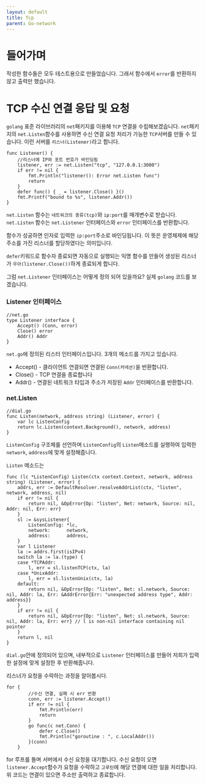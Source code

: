 ```yaml
---
layout: default
title: Tcp
parent: Go-network
---
```


# 들어가며
작성한 함수들은 모두 테스트용으로 만들었습니다. 그래서 함수에서 `error`를 반환하지 않고 출력만 했습니다.

# TCP 수신 연결 응답 및 요청
`golang` 표준 라이브러리의 `net`패키지를 이용해 `TCP` 연결을 수립해보겠습니다. `net`패키지의 `net.Listen`함수를 사용하면 수신 연결 요청 처리가 가능한 `TCP`서버를 만들 수 있습니다. 이런 서버를 `리스너(Listener)`라고 합니다. 

```golang
func Listener() {
	//리스너에 IP와 포트 번호가 바인딩됨
	listener, err := net.Listen("tcp", "127.0.0.1:3000")
	if err != nil {
		fmt.Println("listener(): Error net.Listen func")
		return
	}
	defer func() { _ = listener.Close() }()
	fmt.Printf("bound to %s", listener.Addr())
}
```
`net.Listen` 함수는 `네트워크의 종류(tcp)`와 `ip:port`를 매개변수로 받습니다. `net.Listen` 함수는 `net.Listener` 인터페이스와 `error` 인터페이스를 반환합니다.

함수가 성공하면 인자로 입력한 `ip:port`주소로 바인딩됩니다. 이 뜻은 운영체제에 해당 주소를 가진 리스너를 할당하였다는 의미입니다.

`defer`키워드로 함수자 종료되면 자동으로 실행되는 익명 함수를 만들어 생성된 리스너가 `우아(listener.Close())`하게 종료되게 합니다.


그럼 `net.Listener` 인터페이스는 어떻게 정의 되어 있을까요? 실제 `golang` 코드를 보겠습니다.
### Listener 인터페이스
```golang
//net.go
type Listener interface {
	Accept() (Conn, error)
	Close() error
	Addr() Addr
}
```
`net.go`에 정의된 리스터 인터페이스입니다. 3개의 메소드를 가지고 있습니다.
- Accept() - 클라이언트 연결되면 연결된 `Conn(커넥션)`을 반환합니다.
- Close() - TCP 연결을 종료합니다
- Addr() - 연결된 네트워크 타입과 주소가 저장된 `Addr` 인터페이스를 반환합니다.


### net.Listen 
```golang
//dial.go
func Listen(network, address string) (Listener, error) {
	var lc ListenConfig
	return lc.Listen(context.Background(), network, address)
}
```
`ListenConfig` 구조체를 선언하며 `ListenConfig`의 `Listen`메소드를 실행하여 입력한 `network`, `address`에 맞게 설정해줍니다.

`Listen` 메소드는
```golang
func (lc *ListenConfig) Listen(ctx context.Context, network, address string) (Listener, error) {
	addrs, err := DefaultResolver.resolveAddrList(ctx, "listen", network, address, nil)
	if err != nil {
		return nil, &OpError{Op: "listen", Net: network, Source: nil, Addr: nil, Err: err}
	}
	sl := &sysListener{
		ListenConfig: *lc,
		network:      network,
		address:      address,
	}
	var l Listener
	la := addrs.first(isIPv4)
	switch la := la.(type) {
	case *TCPAddr:
		l, err = sl.listenTCP(ctx, la)
	case *UnixAddr:
		l, err = sl.listenUnix(ctx, la)
	default:
		return nil, &OpError{Op: "listen", Net: sl.network, Source: nil, Addr: la, Err: &AddrError{Err: "unexpected address type", Addr: address}}
	}
	if err != nil {
		return nil, &OpError{Op: "listen", Net: sl.network, Source: nil, Addr: la, Err: err} // l is non-nil interface containing nil pointer
	}
	return l, nil
}
```
`dial.go`안에 정의되어 있으며, 내부적으로 `Listener` 인터페이스를 만들어 저희가 입력한 설정에 맞게 설정한 후 반환해줍니다.

리스너가 요청을 수락하는 과정을 알아봅시다.

```golang
for {
		//수신 연결, 실패 시 err 반환
		conn, err := listener.Accept()
		if err != nil {
			fmt.Println(err)
			return
		}
		go func(c net.Conn) {
			defer c.Close()
			fmt.Println("goroutine : ", c.LocalAddr())
		}(conn)
	}
```
for 루프를 돌며 서버에서 수신 요청을 대기합니다. 수신 요청이 오면 `listener.Accept`함수가 요청을 수락하고 `고루틴`에 해당 연결에 대한 일을 처리합니다. 위 코드는 연결이 있으면 주소만 출력하고 종료합니다.